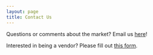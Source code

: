 ```yaml
---
layout: page
title: Contact Us
---
```


Questions or comments about the market? Email us [here](mailto:tradingpostmrkt@gmail.com)!

Interested in being a vendor? Please fill out [this form](/vendor-signup).
